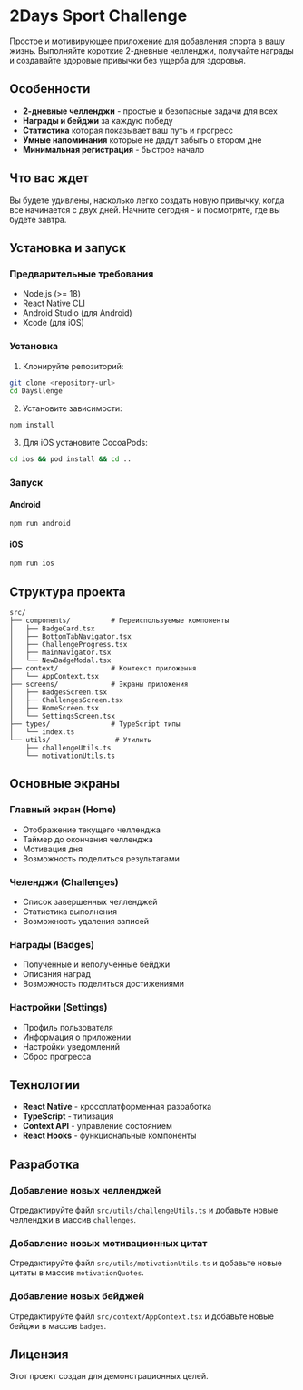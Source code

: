 # 2Days Sport Challenge

Простое и мотивирующее приложение для добавления спорта в вашу жизнь. Выполняйте короткие 2-дневные челленджи, получайте награды и создавайте здоровые привычки без ущерба для здоровья.

## Особенности

- **2-дневные челленджи** - простые и безопасные задачи для всех
- **Награды и бейджи** за каждую победу
- **Статистика** которая показывает ваш путь и прогресс
- **Умные напоминания** которые не дадут забыть о втором дне
- **Минимальная регистрация** - быстрое начало

## Что вас ждет

Вы будете удивлены, насколько легко создать новую привычку, когда все начинается с двух дней.
Начните сегодня - и посмотрите, где вы будете завтра.

## Установка и запуск

### Предварительные требования

- Node.js (>= 18)
- React Native CLI
- Android Studio (для Android)
- Xcode (для iOS)

### Установка

1. Клонируйте репозиторий:
```bash
git clone <repository-url>
cd Daysllenge
```

2. Установите зависимости:
```bash
npm install
```

3. Для iOS установите CocoaPods:
```bash
cd ios && pod install && cd ..
```

### Запуск

#### Android
```bash
npm run android
```

#### iOS
```bash
npm run ios
```

## Структура проекта

```
src/
├── components/          # Переиспользуемые компоненты
│   ├── BadgeCard.tsx
│   ├── BottomTabNavigator.tsx
│   ├── ChallengeProgress.tsx
│   ├── MainNavigator.tsx
│   └── NewBadgeModal.tsx
├── context/             # Контекст приложения
│   └── AppContext.tsx
├── screens/             # Экраны приложения
│   ├── BadgesScreen.tsx
│   ├── ChallengesScreen.tsx
│   ├── HomeScreen.tsx
│   └── SettingsScreen.tsx
├── types/               # TypeScript типы
│   └── index.ts
└── utils/                # Утилиты
    ├── challengeUtils.ts
    └── motivationUtils.ts
```

## Основные экраны

### Главный экран (Home)
- Отображение текущего челленджа
- Таймер до окончания челленджа
- Мотивация дня
- Возможность поделиться результатами

### Челенджи (Challenges)
- Список завершенных челленджей
- Статистика выполнения
- Возможность удаления записей

### Награды (Badges)
- Полученные и неполученные бейджи
- Описания наград
- Возможность поделиться достижениями

### Настройки (Settings)
- Профиль пользователя
- Информация о приложении
- Настройки уведомлений
- Сброс прогресса

## Технологии

- **React Native** - кроссплатформенная разработка
- **TypeScript** - типизация
- **Context API** - управление состоянием
- **React Hooks** - функциональные компоненты

## Разработка

### Добавление новых челленджей

Отредактируйте файл `src/utils/challengeUtils.ts` и добавьте новые челленджи в массив `challenges`.

### Добавление новых мотивационных цитат

Отредактируйте файл `src/utils/motivationUtils.ts` и добавьте новые цитаты в массив `motivationQuotes`.

### Добавление новых бейджей

Отредактируйте файл `src/context/AppContext.tsx` и добавьте новые бейджи в массив `badges`.

## Лицензия

Этот проект создан для демонстрационных целей.
